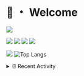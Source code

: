 # 👋 ・ Welcome
![](https://komarev.com/ghpvc/?username=Lorenzo0111)

![](https://img.shields.io/badge/Java-ED8B00?style=for-the-badge&logo=java&logoColor=white)
![](https://img.shields.io/badge/JavaScript-323330?style=for-the-badge&logo=javascript&logoColor=F7DF1E)
![](https://img.shields.io/badge/Node.js-339933?style=for-the-badge&logo=nodedotjs&logoColor=white)
![](https://img.shields.io/badge/React-20232A?style=for-the-badge&logo=react&logoColor=61DAFB)

[![](https://github-readme-stats.vercel.app/api?username=Lorenzo0111&show_icons=true&count_private=true)](https://github.com/Lorenzo0111)
![Top Langs](https://github-readme-stats.vercel.app/api/top-langs/?username=Lorenzo0111&layout=compact)

<details>
<summary>⏰ Recent Activity</summary>

<!--RECENT_ACTIVITY:start-->
1. ![prMerged] **Pull request merged:** [ZombieStriker/QualityArmory#204](https://github.com/ZombieStriker/QualityArmory/pull/204)
2. ![repoCreated] Created new repository [Lorenzo0111/Lorenzo0111.github.io](https://github.com/Lorenzo0111/Lorenzo0111.github.io)
3. ![issueClosed] **Issue closed:** [ZombieStriker/QualityArmory#201](https://github.com/ZombieStriker/QualityArmory/issues/201)
4. ![comment] **Commented:** [ZombieStriker/QualityArmory#201](https://github.com/ZombieStriker/QualityArmory/issues/201#issuecomment-968586839)
5. ![comment] **Commented:** [ZombieStriker/QualityArmory#204](https://github.com/ZombieStriker/QualityArmory/pull/204#issuecomment-968585428)
6. ![prClosed] **Pull request closed:** [Lorenzo0111/RocketPlaceholders#47](https://github.com/Lorenzo0111/RocketPlaceholders/pull/47)
7. ![release] Released [v2.4.1](https://github.com/harry0198/InfoHeads/releases/tag/2.4.1) in [harry0198/InfoHeads](https://github.com/harry0198/InfoHeads)
8. ![release] Released [v1.6.2](https://github.com/Lorenzo0111/MultiLang/releases/tag/v1.6.2) in [Lorenzo0111/MultiLang](https://github.com/Lorenzo0111/MultiLang)
9. ![release] Released [v2.0.1](https://github.com/Lorenzo0111/RocketPlaceholders/releases/tag/2.0.1) in [Lorenzo0111/RocketPlaceholders](https://github.com/Lorenzo0111/RocketPlaceholders)
10. ![prMerged] **Pull request merged:** [Lorenzo0111/RocketPlaceholders#46](https://github.com/Lorenzo0111/RocketPlaceholders/pull/46)
<!--RECENT_ACTIVITY:end-->


<!--RECENT_ACTIVITY:last_update-->
Last Updated: Wednesday, November 17th, 2021, 12:38:06 AM
<!--RECENT_ACTIVITY:last_update_end-->
</details>

[issueOpened]: https://cdn.jsdelivr.net/gh/Readme-Workflows/Readme-Icons@main/icons/octicons/IssueOpenedOld.svg
[issueClosed]: https://cdn.jsdelivr.net/gh/Readme-Workflows/Readme-Icons@main/icons/octicons/IssueClosedOld.svg

[prOpened]: https://cdn.jsdelivr.net/gh/Readme-Workflows/Readme-Icons@main/icons/octicons/PullRequestOpened.svg
[prClosed]: https://cdn.jsdelivr.net/gh/Readme-Workflows/Readme-Icons@main/icons/octicons/PullRequestClosed.svg
[prMerged]: https://cdn.jsdelivr.net/gh/Readme-Workflows/Readme-Icons@main/icons/octicons/PullRequestMerged.svg

[comment]: https://cdn.jsdelivr.net/gh/Readme-Workflows/Readme-Icons@main/icons/octicons/Comment.svg

[changesRequested]: https://cdn.jsdelivr.net/gh/Readme-Workflows/Readme-Icons@main/icons/octicons/RequestedChanges.svg
[approved]: https://cdn.jsdelivr.net/gh/Readme-Workflows/Readme-Icons@main/icons/octicons/ApprovedChanges.svg

[repoCreated]: https://cdn.jsdelivr.net/gh/Readme-Workflows/Readme-Icons@main/icons/octicons/Repository.svg
[release]: https://cdn.jsdelivr.net/gh/Readme-Workflows/Readme-Icons@main/icons/octicons/Release.svg
[star]: https://cdn.jsdelivr.net/gh/Readme-Workflows/Readme-Icons@main/icons/octicons/StarredRepository.svg
[wiki]: https://cdn.jsdelivr.net/gh/Readme-Workflows/Readme-Icons@main/icons/octicons/Wiki.svg
[fork]: https://cdn.jsdelivr.net/gh/Readme-Workflows/Readme-Icons@main/icons/octicons/ForkedRepository.svg
[people]: https://cdn.jsdelivr.net/gh/Readme-Workflows/Readme-Icons@main/icons/octicons/People.svg
